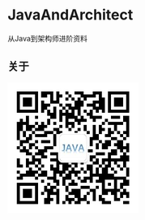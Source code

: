 # JavaAndArchitect
从Java到架构师进阶资料
## 关于
![公众号](https://github.com/IceSnowe/JavaAndArchitect/blob/main/others/qrcode.jpg)
